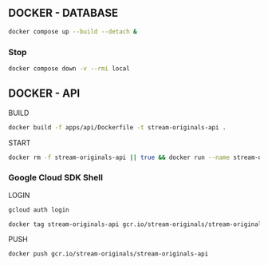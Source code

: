 ## DOCKER - DATABASE

```bash
docker compose up --build --detach &
```

### Stop

```bash
docker compose down -v --rmi local
```


## DOCKER - API

BUILD
```bash
docker build -f apps/api/Dockerfile -t stream-originals-api .
```

START
```bash
docker rm -f stream-originals-api || true && docker run --name stream-originals-api -p 8080:8080 stream-originals-api
```

### Google Cloud SDK Shell

LOGIN
```bash
gcloud auth login
```

```bash
docker tag stream-originals-api gcr.io/stream-originals/stream-originals-api
```

PUSH
```bash
docker push gcr.io/stream-originals/stream-originals-api
```